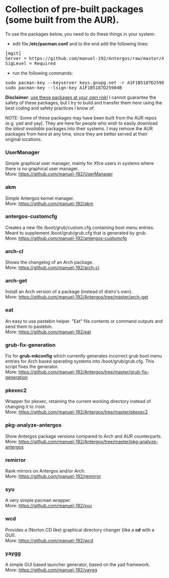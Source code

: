 # Collection of pre-built packages (some built from the AUR).

To use the packages below, you need to do these things in your system:
- edit file <b>/etc/pacman.conf</b> and to the end add the following lines:
<pre>
[mgit]
Server = https://github.com/manuel-192/Antergos/raw/master/Antergos-packages
SigLevel = Required
</pre>
- run the following commands:
<pre>
sudo pacman-key --keyserver keys.gnupg.net -r A1F1B5187D25904B
sudo pacman-key --lsign-key A1F1B5187D25904B
</pre>

<b>Disclaimer</b>: <u>use these packages at your own risk!</u> I cannot guarantee the safety of these packages, but I try to build and transfer them here using the best coding and safety practices I know of.

NOTE: Some of these packages may have been built from the AUR repos (e.g. yad and yay). They are here for people who wish to easily download the <i>latest available</i> packages into their systems. I may remove the AUR packages from here at any time, since they are better served at their original locations.

### UserManager
Simple graphical user manager, mainly for Xfce users in systems where there is no graphical user manager.<br>
More: https://github.com/manuel-192/UserManager

### akm
Simple Antergos kernel manager.<br>
More: https://github.com/manuel-192/akm

### antergos-customcfg
Creates a new file /boot/grub/custom.cfg containing boot menu entries. Meant to supplement /boot/grub/grub.cfg that is generated by grub.<br>
More: https://github.com/manuel-192/antergos-customcfg

### arch-cl
Shows the changelog of an Arch package.<br>
More: https://github.com/manuel-192/arch-cl

### arch-get
Install an Arch version of a package (instead of distro's own).<br>
More: https://github.com/manuel-192/Antergos/tree/master/arch-get

### eat
An easy to use pastebin helper. "Eat" file contents or command outputs and send them to pastebin.<br>
More: https://github.com/manuel-192/eat

### grub-fix-generation
Fix for <b>grub-mkconfig</b> which currently generates incorrect grub boot menu entries for Arch based operating systems into /boot/grub/grub.cfg. This script fixes the generator.<br>
More: https://github.com/manuel-192/Antergos/tree/master/grub-fix-generation

### pkexec2
Wrapper for pkexec, retaining the current working directory instead of changing it to /root.<br>
More: https://github.com/manuel-192/Antergos/tree/master/pkexec2

### pkg-analyze-antergos
Show Antergos package versions compared to Arch and AUR counterparts.<br>
More: https://github.com/manuel-192/Antergos/tree/master/pkg-analyze-antergos

### remirror
Rank mirrors on Antergos and/or Arch.<br>
More: https://github.com/manuel-192/remirror

### syu
A very simple pacman wrapper.<br>
More: https://github.com/manuel-192/syu

### wcd
Provides a (Norton CD like) graphical directory changer (like a <b>cd</b> with a GUI).<br>
More: https://github.com/manuel-192/wcd

### yaygg
A simple GUI based launcher generator, based on the yad framework.<br>
More: https://github.com/manuel-192/yaygg
